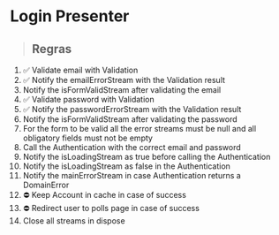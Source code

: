 # Login Presenter

> ## Regras
1. ✅ Validate email with Validation
2. ✅ Notify the emailErrorStream with the Validation result
3. Notify the isFormValidStream after validating the email
4. ✅ Validate password with Validation
5. ✅ Notify the passwordErrorStream with the Validation result
6. Notify the isFormValidStream after validating the password
7. For the form to be valid all the error streams must be null and all obligatory fields must not be empty
8. Call the Authentication with the correct email and password
9. Notify the isLoadingStream as true before calling the Authentication
10. Notify the isLoadingStream as false in the Authentication
11. Notify the mainErrorStream in case Authentication returns a DomainError
12. ⛔️ Keep Account in cache in case of success
13. ⛔️ Redirect user to polls page in case of success
14. Close all streams in dispose